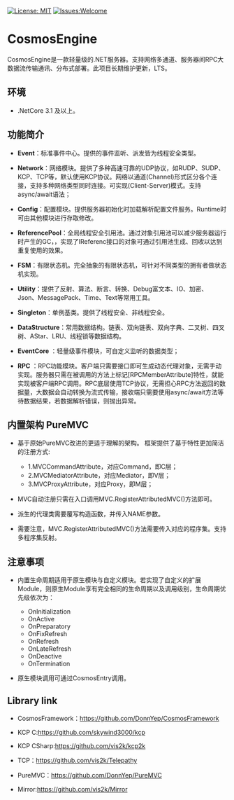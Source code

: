 [![License: MIT](https://img.shields.io/badge/License-MIT-brightgreen.svg)](https://github.com/DonnYep/CosmosEngine/blob/main/LICENSE)
[![Issues:Welcome](https://img.shields.io/badge/Issues-welcome-blue.svg)](https://github.com/DonnYep/CosmosEngine/issues)
# CosmosEngine

 CosmosEngine是一款轻量级的.NET服务器。支持网络多通道、服务器间RPC大数据流传输通讯、分布式部署。此项目长期维护更新，LTS。

## 环境

- .NetCore 3.1 及以上。

## 功能简介

- **Event**：标准事件中心。提供的事件监听、派发皆为线程安全类型。

- **Network**：网络模块。提供了多种高速可靠的UDP协议，如RUDP、SUDP、KCP、TCP等，默认使用KCP协议。网络以通道(Channel)形式区分各个连接，支持多种网络类型同时连接。可实现(Client-Server)模式。支持async/await语法；

- **Config**：配置模块。提供服务器初始化时加载解析配置文件服务。Runtime时可由其他模块进行存取修改。

- **ReferencePool**：全局线程安全引用池。通过对象引用池可以减少服务器运行时产生的GC，，实现了IReferenc接口的对象可通过引用池生成、回收以达到重复使用的效果。

- **FSM**：有限状态机。完全抽象的有限状态机，可针对不同类型的拥有者做状态机实现。

- **Utility**：提供了反射、算法、断言、转换、Debug富文本、IO、加密、Json、MessagePack、Time、Text等常用工具。

- **Singleton**：单例基类。提供了线程安全、非线程安全。

- **DataStructure**：常用数据结构。链表、双向链表、双向字典、二叉树、四叉树、AStar、LRU、线程锁等数据结构。

- **EventCore** ：轻量级事件模块，可自定义监听的数据类型；

- **RPC** ：RPC功能模块。客户端只需要接口即可生成动态代理对象，无需手动实现。服务器只需在被调用的方法上标记[RPCMemberAttribute]特性，就能实现被客户端RPC调用。RPC底层使用TCP协议，无需担心RPC方法返回的数据量，大数据会自动转换为流式传输，接收端只需要使用async/await方法等待数据结果，若数据解析错误，则抛出异常。


## 内置架构 PureMVC

- 基于原始PureMVC改进的更适于理解的架构。
    框架提供了基于特性更加简洁的注册方式:
    - 1.MVCCommandAttribute，对应Command，即C层；
    - 2.MVCMediatorAttribute，对应Mediator，即V层；
    - 3.MVCProxyAttribute，对应Proxy，即M层；
    
- MVC自动注册只需在入口调用MVC.RegisterAttributedMVC()方法即可。

- 派生的代理类需要覆写构造函数，并传入NAME参数。

- 需要注意，MVC.RegisterAttributedMVC()方法需要传入对应的程序集。支持多程序集反射。

## 注意事项

- 内置生命周期适用于原生模块与自定义模块。若实现了自定义的扩展Module，则原生Module享有完全相同的生命周期以及调用级别，生命周期优先级依次为：
    - OnInitialization
    - OnActive
    - OnPreparatory
    - OnFixRefresh
    - OnRefresh
    - OnLateRefresh
    - OnDeactive
    - OnTermination

- 原生模块调用可通过CosmosEntry调用。

## Library link

- CosmosFramework：https://github.com/DonnYep/CosmosFramework

- KCP C:https://github.com/skywind3000/kcp
    
- KCP CSharp:https://github.com/vis2k/kcp2k
    
- TCP：https://github.com/vis2k/Telepathy

- PureMVC：https://github.com/DonnYep/PureMVC

- Mirror:https://github.com/vis2k/Mirror
